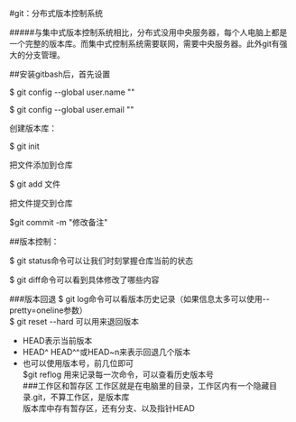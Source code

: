 #git：分布式版本控制系统  

#####与集中式版本控制系统相比，分布式没用中央服务器，每个人电脑上都是一个完整的版本库。而集中式控制系统需要联网，需要中央服务器。此外git有强大的分支管理。  

##安装gitbash后，首先设置  

$ git config --global user.name ""  

$ git config --global user.email ""  

创建版本库：  

$ git init  

把文件添加到仓库  

$ git add 文件  

把文件提交到仓库  

$git commit -m "修改备注"  

##版本控制：  

$ git status命令可以让我们时刻掌握仓库当前的状态  

$ git diff命令可以看到具体修改了哪些内容
  
###版本回退
$ git log命令可以看版本历史记录（如果信息太多可以使用--pretty=oneline参数）   
$ git reset --hard 可以用来退回版本  

* HEAD表示当前版本
* HEAD^ HEAD^^或HEAD~n来表示回退几个版本
* 也可以使用版本号，前几位即可  
$git reflog 用来记录每一次命令，可以查看历史版本号  
###工作区和暂存区
工作区就是在电脑里的目录，工作区内有一个隐藏目录.git，不算工作区，是版本库  
版本库中存有暂存区，还有分支、以及指针HEAD

